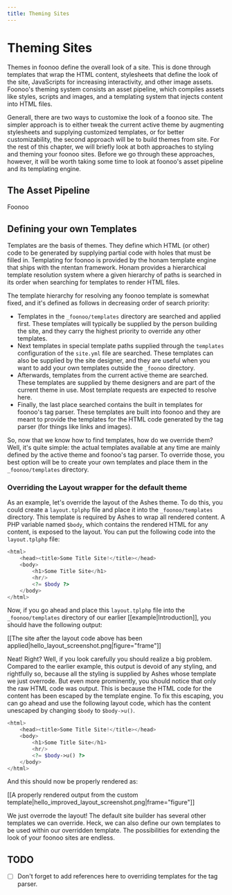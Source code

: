 ```yaml
---
title: Theming Sites
---
```

# Theming Sites

Themes in foonoo define the overall look of a site. This is done through templates that wrap the HTML content, stylesheets that define the look of the site, JavaScripts for increasing interactivity, and other image assets. Foonoo's theming system consists an asset pipeline, which compiles assets like styles, scripts and images, and a templating system that injects content into HTML files.

Generall, there are two ways to customixe the look of a foonoo site. The simpler approach is to either tweak the current active theme by augmenting stylesheets and supplying customized templates, or for better customizability, the second approach will be to build themes from site. For the rest of this chapter, we will briefly look at both approaches to styling and theming your foonoo sites. Before we go through these approaches, however, it will be worth taking some time to look at foonoo's asset pipeline and its templating engine.

## The Asset Pipeline
Foonoo

## Defining your own Templates
Templates are the basis of themes. They define which HTML (or other) code to be generated by supplying partial code with holes that must be filled in. Templating for foonoo is provided by the honam template engine that ships with the ntentan framework. Honam provides a hierarchical template resolution system where a given hierarchy of paths is searched in its order when searching for templates to render HTML files.

The template hierarchy for resolving any foonoo template is somewhat fixed, and it's defined as follows in decreasing order of search priority:

- Templates in the `_foonoo/templates` directory are searched and applied first. These templates will typically be supplied by the person building the site, and they carry the highest priority to override any other templates.
- Next templates in special template paths supplied through the `templates` configuration of the `site.yml` file are searched. These templates can also be supplied by the site designer, and they are useful when you want to add your own templates outside the `_foonoo` directory.
- Afterwards, templates from the current active theme are searched. These templates are supplied by theme designers and are part of the current theme in use. Most template requests are expected to resolve here.
- Finally, the last place searched contains the built in templates for foonoo's tag parser. These templates are built into foonoo and they are meant to provide the templates for the HTML code generated by the tag parser (for things like links and images). 

So, now that we know how to find templates, how do we override them? Well, it's quite simple: the actual templates available at any time are mainly defined by the active theme and foonoo's tag parser. To override those, you best option will be to create your own templates and place them in the `_foonoo/templates` directory.

### Overriding the Layout wrapper for the default theme
As an example, let's override the layout of the Ashes theme. To do this, you could create a `layout.tplphp` file and place it into the `_foonoo/templates` directory. This template is required by Ashes to wrap all rendered content. A PHP variable named `$body`, which contains the rendered HTML for any content, is exposed to the layout. You can put the following code into the `layout.tplphp` file:

````php
<html>
	<head><title>Some Title Site!</title></head>
	<body>
		<h1>Some Title Site</h1>
		<hr/>
		<?= $body ?>
	</body>
</html>
````

Now, if you go ahead and place this `layout.tplphp` file into the `_foonoo/templates` directory of our earlier [[example|Introduction]], you should have the following output:

[[The site after the layout code above has been applied|hello_layout_screenshot.png|figure="frame"]]

Neat! Right? Well, if you look carefully you should realize a big problem. Compared to the earlier example, this output is devoid of any styling, and rightfully so, because all the styling is supplied by Ashes whose template we just overrode. But even more prominently, you should notice that only the raw HTML code was output. This is because the HTML code for the content has been escaped by the template engine. To fix this escaping, you can go ahead and use the following layout code, which has the content unescaped by changing `$body` to `$body->u()`. 

````php
<html>
	<head><title>Some Title Site!</title></head>
	<body>
		<h1>Some Title Site</h1>
		<hr/>
		<?= $body->u() ?>
	</body>
</html>
````

And this should now be properly rendered as:

[[A properly rendered output from the custom template|hello_improved_layout_screenshot.png|frame="figure"]]

We just overrode the layout! The default site builder has several other templates we can override. Heck, we can also define our own templates to be used within our overridden template. The possibilities for extending the look of your foonoo sites are endless.




## TODO

 - [ ] Don't forget to add references here to overriding templates for the tag parser.